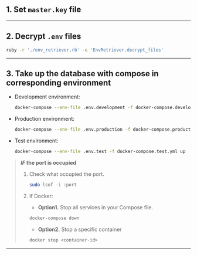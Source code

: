 ## 1. Set `master.key` file

---

## 2. Decrypt `.env` files

```bash
ruby -r './env_retriever.rb' -e 'EnvRetriever.decrypt_files' 
```

---
## 3. Take up the database with compose in corresponding environment

- Development environment:  
     ```bash
     docker-compose --env-file .env.development -f docker-compose.development.yml up
     ```
  
- Production environment:
     ```bash
     docker-compose --env-file .env.production -f docker-compose.production.yml up
     ```

- Test environment:
     ```bash
     docker-compose --env-file .env.test -f docker-compose.test.yml up
     ```

>**_IF_ the port is occupied**
>
>1. Check what occupied the port.
>    ```bash
>    sudo lsof -i :port
>    ```
>
>2. If Docker:
>
>    - **Option1.** Stop all services in your Compose file.
>    ```bash
>    docker-compose down
>    ```
>
>    - **Option2.** Stop a specific container
>    
>    ```bash
>    docker stop <container-id>
>    ```

---